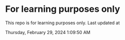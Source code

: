 # For learning purposes only
This repo is for learning purposes only.
Last updated at

Thursday, February 29, 2024 1:09:50 AM

